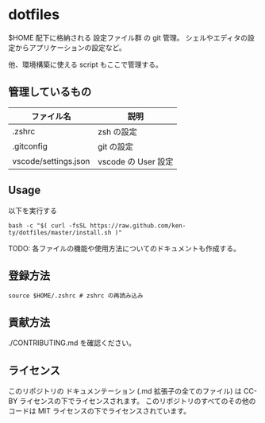# dotfiles

$HOME 配下に格納される 設定ファイル群 の git 管理。
シェルやエディタの設定からアプリケーションの設定など。

他、環境構築に使える script もここで管理する。

## 管理しているもの

| ファイル名 | 説明 |
| --- | --- |
| .zshrc | zsh の設定 |
| .gitconfig | git の設定 |
| vscode/settings.json | vscode の User 設定 |



## Usage

以下を実行する

```
bash -c "$( curl -fsSL https://raw.github.com/ken-ty/dotfiles/master/install.sh )"
```

TODO: 各ファイルの機能や使用方法についてのドキュメントも作成する。

## 登録方法

```
source $HOME/.zshrc # zshrc の再読み込み
```

## 貢献方法

./CONTRIBUTING.md を確認ください。


## ライセンス

このリポジトリの ドキュメンテーション (.md 拡張子の全てのファイル) は CC-BY ライセンスの下でライセンスされます。
このリポジトリのすべてのその他のコードは MIT ライセンスの下でライセンスされています。


